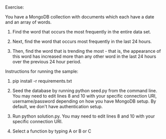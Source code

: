 Exercise:

You have a MongoDB collection with documents which each have a date and an array of words.

1. Find the word that occurs the most frequently in the entire data set.

2. Next, find the word that occurs most frequently in the last 24 hours.

3. Then, find the word that is trending the most - that is, the appearance of this word has increased more than any other word in the last 24 hours over the previous 24 hour period.

Instructions for running the sample:

1. pip install -r requirements.txt

2. Seed the database by running python seed.py from the command line. You may need to edit lines 8 and 10 with your specific connection URI, username/password depending on how you have MongoDB setup. By default, we don't have authentication setup.

3. Run python solution.py. You may need to edit lines 8 and 10 with your specific connection URI. 

4. Select a function by typing A or B or C
